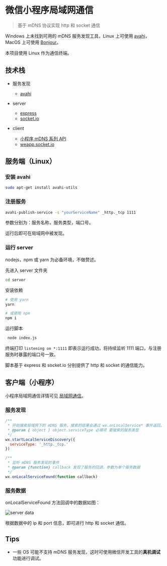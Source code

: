 # 微信小程序局域网通信

> 基于 mDNS 协议实现 http 和 socket 通信

Windows 上未找到可用的 mDNS 服务发现工具，Linux 上可使用 [avahi](http://www.avahi.org/)，MacOS 上可使用 [Bonjour](https://developer.apple.com/library/archive/documentation/Cocoa/Conceptual/NetServices/Introduction.html#//apple_ref/doc/uid/TP40002445-SW1)。

本项目使用 Linux 作为通信终端。
<!-- 文档对应代码地址：https://git.smartahc.com/software/lan-communication-mp -->

## 技术栈

- 服务发现
  - [avahi](http://www.avahi.org/)
- server
  - [express](https://expressjs.com/zh-cn/)
  - [socket.io](https://socket.io/)

- client
  - [小程序 mDNS 系列 API](https://developers.weixin.qq.com/miniprogram/dev/api/network/mdns/wx.stopLocalServiceDiscovery.html)
  - [weapp.socket.io](https://github.com/10cella/weapp.socket.io)

<!-- 除 avahi 外文档都比较清晰，这里只对 avahi 做 -->

## 服务端（Linux）

### 安装 avahi

```sh
sudo apt-get install avahi-utils
```

### 注册服务

```sh
avahi-publish-service -s "yourServiceName" _http._tcp 1111
```

参数分别为：服务名称，服务类型，端口号。

运行后即可在局域网中被发现。


### 运行 server

nodejs，npm 或 yarn 为必备环境，不做赘述。

先进入 server 文件夹

```sh
cd server
```

安装依赖

```sh
# 使用 yarn
yarn

# 或使用 npm
npm i
```

运行脚本

```sh
 node index.js
```

终端打印 ```listening on *:1111``` 即表示运行成功，将持续监听 1111 端口，与注册服务时暴露的端口号一致。

脚本基于 express 和 socket.io 分别提供了 http 和 socket 的通信能力。

## 客户端（小程序）

小程序局域网通信详情可见 [局域网通信](https://developers.weixin.qq.com/miniprogram/dev/framework/ability/mDNS.html)。

### 服务发现

```js
/**
 * 开始搜索局域网下的 mDNS 服务。搜索的结果会通过 wx.onLocalService* 事件返回。
 * @param { object } object.serviceType 必填项 要搜索的服务类型
 */
wx.startLocalServiceDiscovery({
  serviceType: '_http._tcp.'
})

/**
 * 监听 mDNS 服务发现的事件
 * @param {function} callback 发现了服务的回调，参数为单个服务数据
 */
wx.onLocalServiceFound(function callback)
```
<!-- 主要通过小程序提供的 mDNS 系列 api 实现 -->

### 服务数据

onLocalServiceFound 方法回调中的数据如图：

![server data](https://i.loli.net/2019/09/24/lRuMofBXKeWSaDz.png)

根据数据中的 ip 和 port 信息，即可进行 http 和 socket 通信。

<!-- 通过服务中的 ip 与 端口即可建立通信。 -->

## Tips

- 一些 OS 可能不支持 mDNS 服务发现，这时可使用微信开发工具的**真机调试**功能进行调试。
